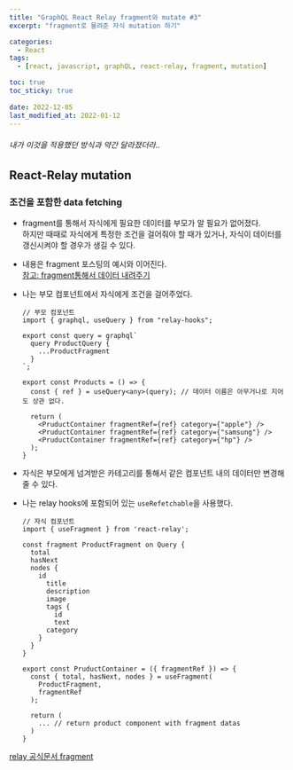 ```yaml
---
title: "GraphQL React Relay fragment와 mutate #3"
excerpt: "fragment로 물려준 자식 mutation 하기"

categories:
  - React
tags:
  - [react, javascript, graphQL, react-relay, fragment, mutation]

toc: true
toc_sticky: true
 
date: 2022-12-05
last_modified_at: 2022-01-12
---
```


###### 내가 이것을 적용했던 방식과 약간 달라졌더라..

## React-Relay mutation

### 조건을 포함한 data fetching
- fragment를 통해서 자식에게 필요한 데이터를 부모가 알 필요가 없어졌다.    
  하지만 때때로 자식에게 특정한 조건을 걸어줘야 할 때가 있거나, 자식이 데이터를 갱신시켜야 할 경우가 생길 수 있다.
- 내용은 fragment 포스팅의 예시와 이어진다.    
  [참고: fragment통해서 데이터 내려주기](https://sunmerrr.github.io/react/graphQL-relay-2/#react-relay-fregment)
- 나는 부모 컴포넌트에서 자식에게 조건을 걸어주었다.
  ```tsx
  // 부모 컴포넌트
  import { graphql, useQuery } from "relay-hooks";

  export const query = graphql`
    query ProductQuery {
      ...ProductFragment
    }
  `;

  export const Products = () => {
    const { ref } = useQuery<any>(query); // 데이터 이름은 아무거나로 지어도 상관 없다.

    return (
      <PruductContainer fragmentRef={ref} category={"apple"} />
      <PruductContainer fragmentRef={ref} category={"samsung"} />
      <PruductContainer fragmentRef={ref} category={"hp"} />
    );
  }
  ```

- 자식은 부모에게 넘겨받은 카테고리를 통해서 같은 컴포넌트 내의 데이터만 변경해줄 수 있다.
- 나는 relay hooks에 포함되어 있는 `useRefetchable`을 사용했다.
  ```tsx
  // 자식 컴포넌트
  import { useFragment } from 'react-relay';

  const fragment ProductFragment on Query {
    total
    hasNext
    nodes {
      id
        title
        description
        image
        tags {
          id
          text
        category
      }
    }
  }

  export const PruductContainer = ({ fragmentRef }) => {
    const { total, hasNext, nodes } = useFragment(
      ProductFragment,
      fragmentRef
    );

    return (
      ... // return product component with fragment datas
    )
  }
  ```
[relay 공식문서 fragment](https://relay.dev/docs/tutorial/fragments-1/) 
